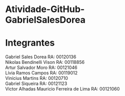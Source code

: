 # Atividade-GitHub-GabrielSalesDorea

# Integrantes
Gabriel Sales Dorea                                         RA: 00120136 <br>
Nikolas Bendinelli Vison                                    RA: 00118856 <br>
Artur Salvador Moro                                        RA: 00121046 <br>
Lívia Ramos Campos                                          RA: 00119012 <br>
Vinícius Martins                                            RA: 00120710 <br>
Gabriel Siqueira                                            RA: 00121123 <br>
Victor Alhadas Mauricio Ferreira de Lima                    RA: 00121060
